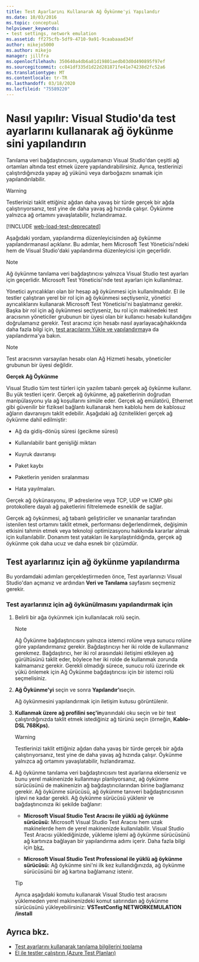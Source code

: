 ```yaml
---
title: Test Ayarlarını Kullanarak Ağ Öykünme'yi Yapılandır
ms.date: 10/03/2016
ms.topic: conceptual
helpviewer_keywords:
- test settings, network emulation
ms.assetid: ff275cfb-5df9-4710-9a91-9caabaaad34f
author: mikejo5000
ms.author: mikejo
manager: jillfra
ms.openlocfilehash: 350640a4db6a81d19801aedb03d0d490895f97ef
ms.sourcegitcommit: cc841df335d1d22d281871fe41e74238d2fc52a6
ms.translationtype: MT
ms.contentlocale: tr-TR
ms.lasthandoff: 03/18/2020
ms.locfileid: "75589220"
---
```

# <a name="how-to-configure-network-emulation-using-test-settings-in-visual-studio"></a>Nasıl yapılır: Visual Studio'da test ayarlarını kullanarak ağ öykünme sini yapılandırın

Tanılama veri bağdaştırıcısını, uygulamanızı Visual Studio'dan çeşitli ağ ortamları altında test etmek üzere yapılandırabilirsiniz. Ayrıca, testlerinizi çalıştırdığınızda yapay ağ yükünü veya darboğazını sınamak için yapılandırılabilir.

> [!WARNING]
> Testlerinizi taklit ettiğiniz ağdan daha yavaş bir türde gerçek bir ağda çalıştırıyorsanız, test yine de daha yavaş ağ hızında çalışır. Öykünme yalnızca ağ ortamını yavaşlatabilir, hızlandıramaz.

[!INCLUDE [web-load-test-deprecated](includes/web-load-test-deprecated.md)]

Aşağıdaki yordam, yapılandırma düzenleyicisinden ağ öykünme yapılandırmanasıl açıklanır. Bu adımlar, hem Microsoft Test Yöneticisi'ndeki hem de Visual Studio'daki yapılandırma düzenleyicisi için geçerlidir.

> [!NOTE]
> Ağ öykünme tanılama veri bağdaştırıcısı yalnızca Visual Studio test ayarları için geçerlidir. Microsoft Test Yöneticisi'nde test ayarları için kullanılmaz.

Yönetici ayrıcalıkları olan bir hesap ağ öykünmesi için kullanılmalıdır. El ile testler çalıştıran yerel bir rol için ağ öykünmesi seçtiyseniz, yönetici ayrıcalıklarını kullanarak Microsoft Test Yöneticisi'ni başlatmanız gerekir. Başka bir rol için ağ öykünmesi seçtiyseniz, bu rol için makinedeki test aracısının yöneticiler grubunun bir üyesi olan bir kullanıcı hesabı kullandığını doğrulamanız gerekir. Test aracınız için hesabı nasıl ayarlayacağıhakkında daha fazla bilgi için, [test aracılarını Yükle ve yapılandırma](../test/lab-management/install-configure-test-agents.md)ya da yapılandırma'ya bakın.

> [!NOTE]
> Test aracısının varsayılan hesabı olan Ağ Hizmeti hesabı, yöneticiler grubunun bir üyesi değildir.

**Gerçek Ağ Öykünme**

Visual Studio tüm test türleri için yazılım tabanlı gerçek ağ öykünme kullanır. Bu yük testleri içerir. Gerçek ağ öykünme, ağ paketlerinin doğrudan manipülasyonu yla ağ koşullarını simüle eder. Gerçek ağ emülatörü, Ethernet gibi güvenilir bir fiziksel bağlantı kullanarak hem kablolu hem de kablosuz ağların davranışını taklit edebilir. Aşağıdaki ağ öznitelikleri gerçek ağ öykünme dahil edilmiştir:

- Ağ da gidiş-dönüş süresi (gecikme süresi)

- Kullanılabilir bant genişliği miktarı

- Kuyruk davranışı

- Paket kaybı

- Paketlerin yeniden sıralanması

- Hata yayılmaları.

Gerçek ağ öykünasyonu, IP adreslerine veya TCP, UDP ve ICMP gibi protokollere dayalı ağ paketlerini filtrelemede esneklik de sağlar.

Gerçek ağ öykünmesi, ağ tabanlı geliştiriciler ve sınananlar tarafından istenilen test ortamını taklit etmek, performansı değerlendirmek, değişimin etkisini tahmin etmek veya teknoloji optimizasyonu hakkında kararlar almak için kullanılabilir. Donanım test yatakları ile karşılaştırıldığında, gerçek ağ öykünme çok daha ucuz ve daha esnek bir çözümdür.

## <a name="configure-network-emulation-for-your-test-settings"></a>Test ayarlarınız için ağ öykünme yapılandırma

Bu yordamdaki adımları gerçekleştirmeden önce, Test ayarlarınızı Visual Studio'dan açmanız ve ardından **Veri ve Tanılama** sayfasını seçmeniz gerekir.

### <a name="to-configure-network-emulation-for-your-test-settings"></a>Test ayarlarınız için ağ öykünülmasını yapılandırmak için

1. Belirli bir ağa öykünmek için kullanılacak rolü seçin.

    > [!NOTE]
    > Ağ Öykünme bağdaştırıcısını yalnızca istemci rolüne veya sunucu rolüne göre yapılandırmanız gerekir. Bağdaştırıcıyı her iki rolde de kullanmanız gerekmez. Bağdaştırıcı, her iki rol arasındaki iletişimi etkileyen ağ gürültüsünü taklit eder, böylece her iki rolde de kullanmak zorunda kalmamanız gerekir. Gerekli olmadığı sürece, sunucu rolü üzerinde ek yükü önlemek için Ağ Öykünme bağdaştırıcısı için bir istemci rolü seçmelisiniz.

2. **Ağ Öykünme'yi** seçin ve sonra **Yapılandır'ı**seçin.

     Ağ öykünmesini yapılandırmak için iletişim kutusu görüntülenir.

3. **Kullanmak üzere ağ profilini seç'in**yanındaki oku seçin ve bir test çalıştırdığınızda taklit etmek istediğiniz ağ türünü seçin (örneğin, **Kablo-DSL 768Kps).**

    > [!WARNING]
    > Testlerinizi taklit ettiğiniz ağdan daha yavaş bir türde gerçek bir ağda çalıştırıyorsanız, test yine de daha yavaş ağ hızında çalışır. Öykünme yalnızca ağ ortamını yavaşlatabilir, hızlandıramaz.

4. Ağ öykünme tanılama veri bağdaştırıcısını test ayarlarına eklerseniz ve bunu yerel makinenizde kullanmayı planlıyorsanız, ağ öykünme sürücüsünü de makinenizin ağ bağdaştırıcılarından birine bağlamanız gerekir. Ağ öykünme sürücüsü, ağ öykünme tanıveri bağdaştırıcısının işlevi ne kadar gerekli. Ağ öykünme sürücüsü yüklenir ve bağdaştırıcınıza iki şekilde bağlanır:

    - **Microsoft Visual Studio Test Aracısı ile yüklü ağ öykünme sürücüsü:** Microsoft Visual Studio Test Aracısı hem uzak makinelerde hem de yerel makinenizde kullanılabilir. Visual Studio Test Aracısı yüklediğinizde, yükleme işlemi ağ öykünme sürücüsünü ağ kartınıza bağlayan bir yapılandırma adımı içerir. Daha fazla bilgi için [bkz.](../test/lab-management/install-configure-test-agents.md)

    - **Microsoft Visual Studio Test Professional ile yüklü ağ öykünme sürücüsü:** Ağ öykünme sini'ni ilk kez kullandığınızda, ağ öykünme sürücüsünü bir ağ kartına bağlamanız istenir.

    > [!TIP]
    > Ayrıca aşağıdaki komutu kullanarak Visual Studio test aracısını yüklemeden yerel makinenizdeki komut satırından ağ öykünme sürücüsünü yükleyebilirsiniz: **VSTestConfig NETWORKEMULATION /install**

## <a name="see-also"></a>Ayrıca bkz.

- [Test ayarlarını kullanarak tanılama bilgilerini toplama](../test/collect-diagnostic-information-using-test-settings.md)
- [El ile testler çalıştırın (Azure Test Planları)](/azure/devops/test/run-manual-tests?view=vsts)
